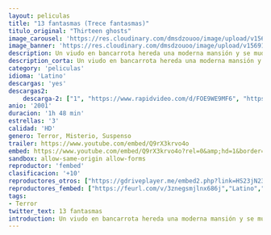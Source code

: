 ```yaml
---
layout: peliculas
title: "13 fantasmas (Trece fantasmas)"
titulo_original: "Thirteen ghosts"
image_carousel: 'https://res.cloudinary.com/dmsdzouoo/image/upload/v1569121030/13-fasntasmas-min_rqoayb.jpg'
image_banner: 'https://res.cloudinary.com/dmsdzouoo/image/upload/v1569121031/171156-min_zdksbf.jpg'
description: Un viudo en bancarrota hereda una moderna mansión y se muda allí junto a sus dos hijos. Sin embargo, la casa resulta ser una máquina diseñada por el propio Diablo.
description_corta: Un viudo en bancarrota hereda una moderna mansión y se muda allí junto a sus dos hijos. Sin embargo, la casa resulta ser una máquina diseñada por el propio Diablo.
category: 'peliculas'
idioma: 'Latino'
descargas: 'yes'
descargas2:
    descarga-2: ["1", "https://www.rapidvideo.com/d/FOE9WE9MF6", "https://www.google.com/s2/favicons?domain=www.rapidvideo.com","RapidVideo","https://res.cloudinary.com/imbriitneysam/image/upload/v1541473684/mexico.png", "Latino", "HD"]
anio: '2001'
duracion: '1h 48 min'
estrellas: '3'
calidad: 'HD'
genero: Terror, Misterio, Suspenso
trailer: https://www.youtube.com/embed/Q9rX3krvo4o
embed: https://www.youtube.com/embed/Q9rX3krvo4o?rel=0&amp;hd=1&border=0&wmode=opaque&enablejsapi=1&modestbranding=1&controls=1&showinfo=1
sandbox: allow-same-origin allow-forms
reproductor: 'fembed'
clasificacion: '+10'
reproductores_otros: ["https://gdriveplayer.me/embed2.php?link=HS23jN23Y%252BLgbDEigKTYhwDT91lRLCwKhmuYJo2owLS23lYuba3vCl1e581aKceU%252FFbNpfnVoYC1iSRW%252FqD%252B%252B4WqlEdJFx7qYjflmi8SSUfAYa64mZ4SVuP7yNA3NTqpToL7tTCJDZpGgVpAcqpgFE%252FmkMjfV7dDeyLz%252Ft5huSIl5ff5drU%252Fl5k1EJDqKvF%252BdQXWBYYU3qAdLvMxGw9aom","Latino","https://www.zembed.to/public/dist/asteroid.html?id=556da6e480dada3859a8a2a30c1d9384&title=Thirteen%20Ghosts","Latino"]
reproductores_fembed: ["https://feurl.com/v/3znegsmjlnx686j","Latino","https://feurl.com/v/eno8mjez50v","Latino"]
tags:
- Terror
twitter_text: 13 fantasmas
introduction: Un viudo en bancarrota hereda una moderna mansión y se muda allí junto a sus dos hijos. Sin embargo, la casa resulta ser una máquina diseñada por el propio Diablo.
---
```



 







